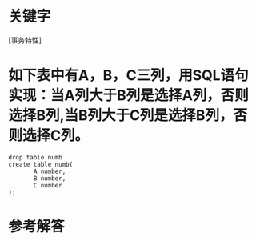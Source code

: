 # 关键字

[事务特性]

# 如下表中有A，B，C三列，用SQL语句实现：当A列大于B列是选择A列，否则选择B列,当B列大于C列是选择B列，否则选择C列。
```
drop table numb
create table numb(
       A number,
       B number,
       C number
);
```
# 参考解答



